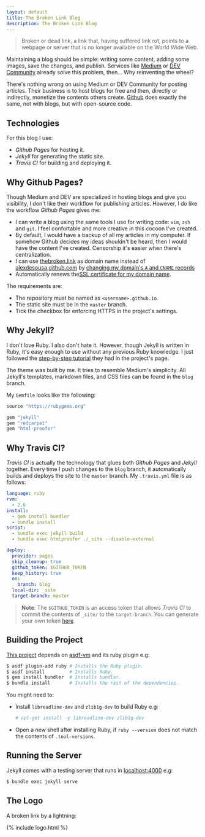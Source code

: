 ```yaml
---
layout: default
title: The Broken Link Blog
description: The Broken Link Blog
---
```


> Broken or dead link, a link that, having suffered link rot, points to a
> webpage or server that is no longer available on the World Wide Web.

Maintaining a blog should be simple: writing some content, adding some images,
save the changes, and publish. Services like [Medium](https://medium.com) or
[DEV Community](https://dev.to) already solve this problem, then... Why
reinventing the wheel?

There's nothing wrong on using Medium or DEV Community for posting articles.
Their business is to host blogs for free and then, directly or indirectly,
monetize the contents others create. [Github](https://github.com) does exactly
the same, not with blogs, but with open-source code.

## Technologies

For this blog I use:

- _Github Pages_ for hosting it.
- _Jekyll_ for generating the static site.
- _Travis CI_ for building and deploying it.

## Why Github Pages?

Though Medium and DEV are specialized in hosting blogs and give you visibility,
I don't like their workflow for publishing articles. However, I do like the
workflow _Github Pages_ gives me:

- I can write a blog using the same tools I use for writing code: `vim`, `zsh`
  and `git`. I feel confortable and more creative in this cocoon I've created.
- By default, I would have a backup of all my articles in my computer. If
  somehow Github decides my ideas shouldn't be heard, then I would have the
  content I've created. Censorship it's easier when there's centralization.
- I can use [thebroken.link](https://thebroken.link) as domain name instead of
  [alexdesousa.github.com](https://alexdesousa.github.com) by
  [changing my domain's `A` and `CNAME` records](https://help.github.com/en/articles/using-a-custom-domain-with-github-pages)
- Automatically renews the[SSL certificate for my domain name](https://help.github.com/en/articles/securing-your-github-pages-site-with-https).

The requirements are:

- The repository must be named as `<username>.github.io`.
- The static site must be in the `master` branch.
- Tick the checkbox for enforcing HTTPS in the project's settings.

## Why Jekyll?

I don't love Ruby. I also don't hate it. However, though Jekyll is written in
Ruby, it's easy enough to use without any previous Ruby knowledge. I just
followed the [step-by-step tutorial](https://jekyllrb.com/docs/step-by-step/01-setup/)
they had in the project's page.

The theme was built by me. It tries to resemble Medium's simplicity. All
Jekyll's templates, markdown files, and CSS files can be found in the `blog`
branch.

My `Gemfile` looks like the following:

```ruby
source "https://rubygems.org"

gem "jekyll"
gem "redcarpet"
gem "html-proofer"
```

## Why Travis CI?

_Travis CI_ is actually the technology that glues both _Github Pages_ and
_Jekyll_ together. Every time I push changes to the `blog` branch, it
automatically builds and deploys the site to the `master` branch. My
`.travis.yml` file is as follows:

```yaml
language: ruby
rvm:
  - 2.6
install:
  - gem install bundler
  - bundle install
script:
  - bundle exec jekyll build
  - bundle exec htmlproofer ./_site --disable-external

deploy:
  provider: pages
  skip_cleanup: true
  github_token: $GITHUB_TOKEN
  keep_history: true
  on:
    branch: blog
  local-dir: _site
  target-branch: master
```

> **Note**: The `$GITHUB_TOKEN` is an access token that allows _Travis CI_ to
> commit the contents of `_site/` to the `target-branch`. You can generate your
> own token [here](https://github.com/settings/tokens).

## Building the Project

[This project](https://github.com/alexdesousa/alexdesousa.github.io) depends on
[asdf-vm](https://github.com/asdf-vm/asdf) and its ruby plugin e.g:

```bash
$ asdf plugin-add ruby # Installs the Ruby plugin.
$ asdf install         # Installs Ruby.
$ gem install bundler  # Installs bundler.
$ bundle install       # Installs the rest of the dependencies.
```

You might need to:

- Install `libreadline-dev` and `zlib1g-dev` to build Ruby e.g:

    ```bash
    # apt-get install -y libreadline-dev zlib1g-dev
    ```

- Open a new shell after installing Ruby, if `ruby --version` does not match
  the contents of `.tool-versions`.

## Running the Server

Jekyll comes with a testing server that runs in
[localhost:4000](http://localhost:4000) e.g:

```bash
$ bundle exec jekyll serve
```

## The Logo

A broken link by a lightning:

{% include logo.html %}
